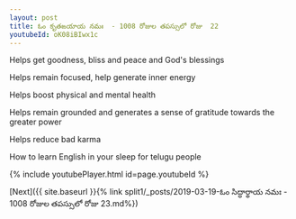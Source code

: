 ```yaml
---
layout: post
title: ఓం కృతఙయాయ నమః  - 1008 రోజుల తపస్సులో రోజు  22
youtubeId: oK08iBIwx1c
---
```

 
 
Helps get goodness, bliss and peace and God's blessings
 
Helps remain focused, help generate inner energy 
 
Helps boost physical and mental health 
 
Helps remain grounded and generates a sense of gratitude towards the greater power 
 
Helps reduce bad karma
 
How to learn English in your sleep for telugu people
 
 
 
 


{% include youtubePlayer.html id=page.youtubeId %}
 
[Next]({{ site.baseurl }}{% link split1/_posts/2019-03-19-ఓం సిద్ధార్థాయ నమః  - 1008 రోజుల తపస్సులో రోజు  23.md%})
 
